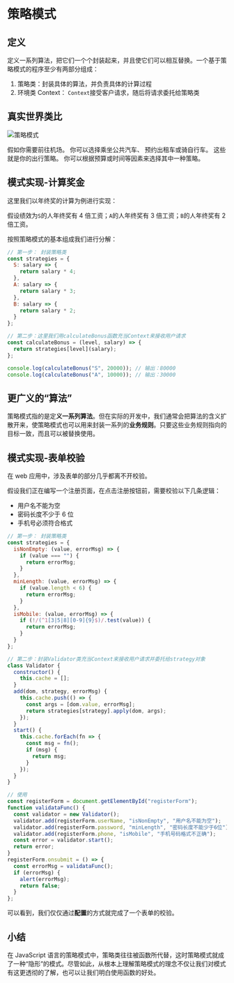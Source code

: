 # 策略模式

## 定义

定义一系列算法，把它们一个个封装起来，并且使它们可以相互替换。一个基于策略模式的程序至少有两部分组成：

1. 策略类：封装具体的算法，并负责具体的计算过程
2. 环境类 Context： `Context`接受客户请求，随后将请求委托给策略类

## 真实世界类比

![策略模式](https://refactoringguru.cn/images/patterns/content/strategy/strategy-comic-1-zh.png)

假如你需要前往机场。 你可以选择乘坐公共汽车、 预约出租车或骑自行车。 这些就是你的出行策略。 你可以根据预算或时间等因素来选择其中一种策略。

## 模式实现-计算奖金

这里我们以年终奖的计算为例进行实现：

假设绩效为`S`的人年终奖有 4 倍工资；`A`的人年终奖有 3 倍工资；`B`的人年终奖有 2 倍工资。

按照策略模式的基本组成我们进行分解：

```js
// 第一步： 封装策略类
const strategies = {
  S: salary => {
    return salary * 4;
  },
  A: salary => {
    return salary * 3;
  },
  B: salary => {
    return salary * 2;
  }
};

// 第二步：这里我们用calculateBonus函数充当Context来接收用户请求
const calculateBonus = (level, salary) => {
  return strategies[level](salary);
};

console.log(calculateBonus("S", 20000)); // 输出：80000
console.log(calculateBonus("A", 10000)); // 输出：30000
```

## 更广义的“算法”

策略模式指的是定**义一系列算法**。但在实际的开发中，我们通常会把算法的含义扩散开来，使策略模式也可以用来封装一系列的**业务规则**。只要这些业务规则指向的目标一致，而且可以被替换使用。

## 模式实现-表单校验

在 web 应用中，涉及表单的部分几乎都离不开校验。

假设我们正在编写一个注册页面，在点击注册按钮前，需要校验以下几条逻辑：

- 用户名不能为空
- 密码长度不少于 6 位
- 手机号必须符合格式

```js
// 第一步： 封装策略类
const strategies = {
  isNonEmpty: (value, errorMsg) => {
    if (value === "") {
      return errorMsg;
    }
  },
  minLength: (value, errorMsg) => {
    if (value.length < 6) {
      return errorMsg;
    }
  },
  isMobile: (value, errorMsg) => {
    if (!/(^1[3|5|8][0-9]{9}$)/.test(value)) {
      return errorMsg;
    }
  }
};

// 第二步：封装Validator类充当Context来接收用户请求并委托给strategy对象
class Validator {
  constructor() {
    this.cache = [];
  }
  add(dom, strategy, errorMsg) {
    this.cache.push(() => {
      const args = [dom.value, errorMsg];
      return strategies[strategy].apply(dom, args);
    });
  }
  start() {
    this.cache.forEach(fn => {
      const msg = fn();
      if (msg) {
        return msg;
      }
    });
  }
}

// 使用
const registerForm = document.getElementById("registerForm");
function validataFunc() {
  const validator = new Validator();
  validator.add(registerForm.userName, "isNonEmpty", "用户名不能为空");
  validator.add(registerForm.password, "minLength", "密码长度不能少于6位");
  validator.add(registerForm.phone, "isMobile", "手机号码格式不正确");
  const error = validator.start();
  return error;
}
registerForm.onsubmit = () => {
  const errorMsg = validataFunc();
  if (errorMsg) {
    alert(errorMsg);
    return false;
  }
};
```

可以看到，我们仅仅通过**配置**的方式就完成了一个表单的校验。

## 小结

在 JavaScript 语言的策略模式中，策略类往往被函数所代替，这时策略模式就成了一种“隐形”的模式。尽管如此，从根本上理解策略模式的理念不仅让我们对模式有这更透彻的了解，也可以让我们明白使用函数的好处。
